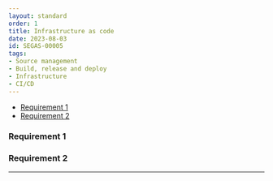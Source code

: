 ```yaml
---
layout: standard
order: 1
title: Infrastructure as code
date: 2023-08-03
id: SEGAS-00005
tags:
- Source management
- Build, release and deploy
- Infrastructure
- CI/CD
---
```



- [Requirement 1](#requirement-1)
- [Requirement 2](#requirement-2)

### Requirement 1

<!-- Requirement description text -->

### Requirement 2

<!-- Requirement description text -->

---